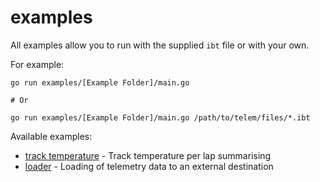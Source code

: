 # examples

All examples allow you to run with the supplied `ibt` file or with your own.

For example:

```shell
go run examples/[Example Folder]/main.go

# Or

go run examples/[Example Folder]/main.go /path/to/telem/files/*.ibt
```

Available examples:

* [track temperature](./track_temp/README.md) - Track temperature per lap summarising
* [loader](./loader/README.md) - Loading of telemetry data to an external destination
